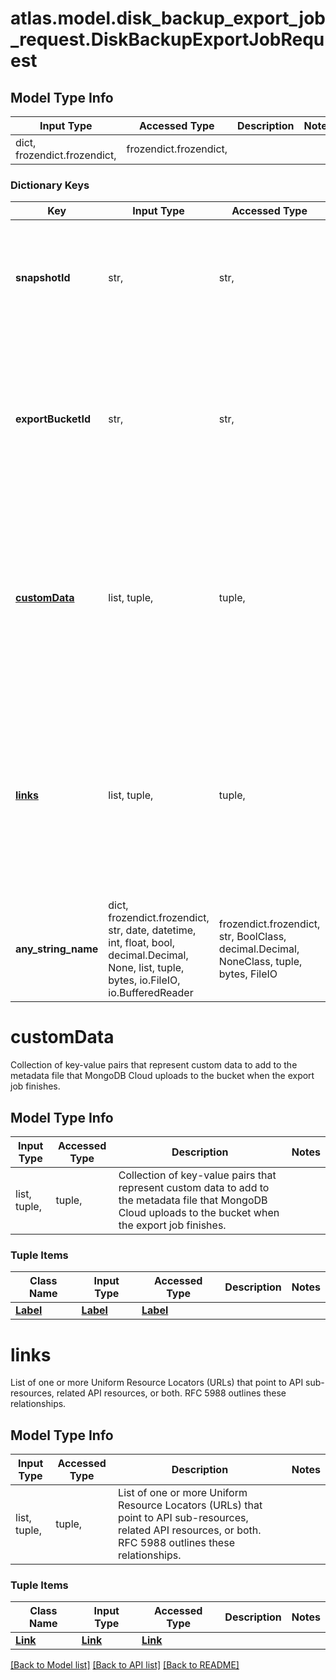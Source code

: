 # atlas.model.disk_backup_export_job_request.DiskBackupExportJobRequest

## Model Type Info
Input Type | Accessed Type | Description | Notes
------------ | ------------- | ------------- | -------------
dict, frozendict.frozendict,  | frozendict.frozendict,  |  | 

### Dictionary Keys
Key | Input Type | Accessed Type | Description | Notes
------------ | ------------- | ------------- | ------------- | -------------
**snapshotId** | str,  | str,  | Unique 24-hexadecimal character string that identifies the Cloud Backup snasphot to export. | 
**exportBucketId** | str,  | str,  | Unique 24-hexadecimal character string that identifies the AWS bucket to which MongoDB Cloud exports the Cloud Backup snapshot. | 
**[customData](#customData)** | list, tuple,  | tuple,  | Collection of key-value pairs that represent custom data to add to the metadata file that MongoDB Cloud uploads to the bucket when the export job finishes. | [optional] 
**[links](#links)** | list, tuple,  | tuple,  | List of one or more Uniform Resource Locators (URLs) that point to API sub-resources, related API resources, or both. RFC 5988 outlines these relationships. | [optional] 
**any_string_name** | dict, frozendict.frozendict, str, date, datetime, int, float, bool, decimal.Decimal, None, list, tuple, bytes, io.FileIO, io.BufferedReader | frozendict.frozendict, str, BoolClass, decimal.Decimal, NoneClass, tuple, bytes, FileIO | any string name can be used but the value must be the correct type | [optional]

# customData

Collection of key-value pairs that represent custom data to add to the metadata file that MongoDB Cloud uploads to the bucket when the export job finishes.

## Model Type Info
Input Type | Accessed Type | Description | Notes
------------ | ------------- | ------------- | -------------
list, tuple,  | tuple,  | Collection of key-value pairs that represent custom data to add to the metadata file that MongoDB Cloud uploads to the bucket when the export job finishes. | 

### Tuple Items
Class Name | Input Type | Accessed Type | Description | Notes
------------- | ------------- | ------------- | ------------- | -------------
[**Label**](Label.md) | [**Label**](Label.md) | [**Label**](Label.md) |  | 

# links

List of one or more Uniform Resource Locators (URLs) that point to API sub-resources, related API resources, or both. RFC 5988 outlines these relationships.

## Model Type Info
Input Type | Accessed Type | Description | Notes
------------ | ------------- | ------------- | -------------
list, tuple,  | tuple,  | List of one or more Uniform Resource Locators (URLs) that point to API sub-resources, related API resources, or both. RFC 5988 outlines these relationships. | 

### Tuple Items
Class Name | Input Type | Accessed Type | Description | Notes
------------- | ------------- | ------------- | ------------- | -------------
[**Link**](Link.md) | [**Link**](Link.md) | [**Link**](Link.md) |  | 

[[Back to Model list]](../../README.md#documentation-for-models) [[Back to API list]](../../README.md#documentation-for-api-endpoints) [[Back to README]](../../README.md)

